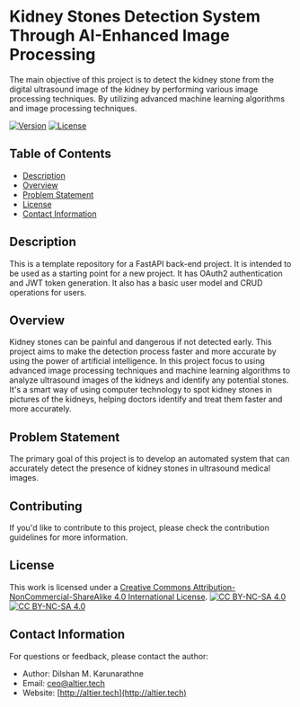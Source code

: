 # Kidney Stones Detection System Through AI-Enhanced Image Processing

The main objective of this project is to detect the kidney stone from the digital ultrasound image of 
the kidney by performing various image processing techniques. By utilizing advanced machine learning 
algorithms and image processing techniques.

[![Version](https://img.shields.io/badge/version-1.0-brightgreen.svg)](https://pypi.org/project/ad-topic-recommender/)
[![License](https://img.shields.io/badge/license-CC%20BY--NC--SA%204.0-blue.svg)](https://creativecommons.org/licenses/by-nc-sa/4.0/)

## Table of Contents

- [Description](#description)
- [Overview](#overview)
- [Problem Statement](#problem-statement)
- [License](#license)
- [Contact Information](#contact-information)

## Description

This is a template repository for a FastAPI back-end project. It is intended to be used as a starting 
point for a new project. It has OAuth2 authentication and JWT token generation. It also has a basic 
user model and CRUD operations for users.

## Overview

Kidney stones can be painful and dangerous if not detected early. This project aims to make the detection 
process faster and more accurate by using the power of artificial intelligence. In this project focus to 
using advanced image processing techniques and machine learning algorithms to analyze ultrasound images 
of the kidneys and identify any potential stones. It's a smart way of using computer technology to spot 
kidney stones in pictures of the kidneys, helping doctors identify and treat them faster and more accurately.

## Problem Statement

The primary goal of this project is to develop an automated system that can accurately detect the presence 
of kidney stones in ultrasound medical images.

## Contributing

If you'd like to contribute to this project, please check the contribution guidelines for more information.

## License

This work is licensed under a
[Creative Commons Attribution-NonCommercial-ShareAlike 4.0 International License][cc-by-nc-sa].
[![CC BY-NC-SA 4.0][cc-by-nc-sa-shield]][cc-by-nc-sa]  
[![CC BY-NC-SA 4.0][cc-by-nc-sa-image]][cc-by-nc-sa] 

[cc-by-nc-sa]: http://creativecommons.org/licenses/by-nc-sa/4.0/
[cc-by-nc-sa-image]: https://licensebuttons.net/l/by-nc-sa/4.0/88x31.png
[cc-by-nc-sa-shield]: https://img.shields.io/badge/License-CC%20BY--NC--SA%204.0-lightgrey.svg

## Contact Information

For questions or feedback, please contact the author:

- Author: Dilshan M. Karunarathne
- Email: ceo@altier.tech
- Website: [http://altier.tech](http://altier.tech)

